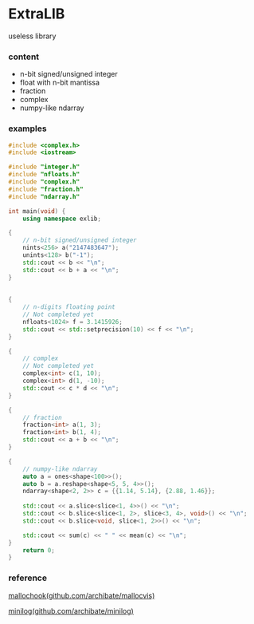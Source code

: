 # ExtraLIB
useless library

### content

- n-bit signed/unsigned integer
- float with n-bit mantissa
- fraction
- complex
- numpy-like ndarray

### examples
```cpp
#include <complex.h>
#include <iostream>

#include "integer.h"
#include "nfloats.h"
#include "complex.h"
#include "fraction.h"
#include "ndarray.h"

int main(void) {
    using namespace exlib;

{    
    // n-bit signed/unsigned integer
    nints<256> a("2147483647");
    unints<128> b("-1");
    std::cout << b << "\n";
    std::cout << b + a << "\n";
}
    
    
{
    // n-digits floating point
    // Not completed yet
    nfloats<1024> f = 3.1415926;
    std::cout << std::setprecision(10) << f << "\n";
}

{
    // complex
    // Not completed yet
    complex<int> c(1, 10);
    complex<int> d(1, -10);
    std::cout << c * d << "\n";
}

{
    // fraction
    fraction<int> a(1, 3);
    fraction<int> b(1, 4);
    std::cout << a + b << "\n";
}

{
    // numpy-like ndarray
    auto a = ones<shape<100>>();
    auto b = a.reshape<shape<5, 5, 4>>();
    ndarray<shape<2, 2>> c = {{1.14, 5.14}, {2.88, 1.46}};
    
    std::cout << a.slice<slice<1, 4>>() << "\n";
    std::cout << b.slice<slice<1, 2>, slice<3, 4>, void>() << "\n";
    std::cout << b.slice<void, slice<1, 2>>() << "\n";

    std::cout << sum(c) << " " << mean(c) << "\n";
}
    return 0;
}
```

### reference
[mallochook(github.com/archibate/mallocvis)](https://github.com/archibate/mallocvis)

[minilog(github.com/archibate/minilog)](https://github.com/archibate/minilog)